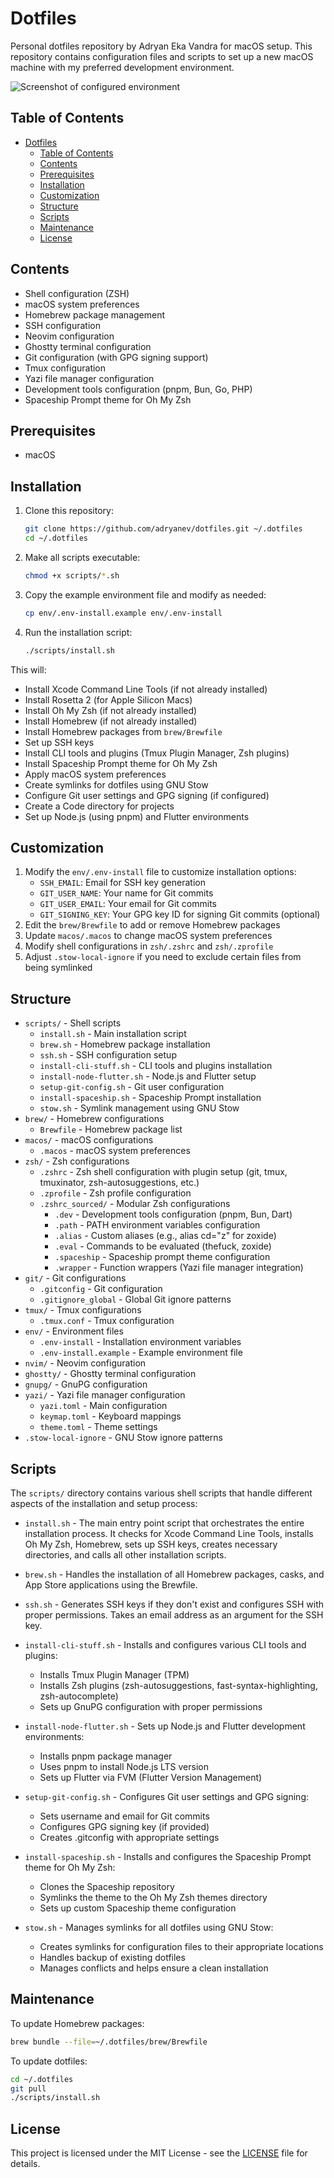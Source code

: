 # Dotfiles

Personal dotfiles repository by Adryan Eka Vandra for macOS setup. This repository contains configuration files and scripts to set up a new macOS machine with my preferred development environment.

![Screenshot of configured environment](assets/SCR-20250504-lmgr.png)

## Table of Contents

- [Dotfiles](#dotfiles)
  - [Table of Contents](#table-of-contents)
  - [Contents](#contents)
  - [Prerequisites](#prerequisites)
  - [Installation](#installation)
  - [Customization](#customization)
  - [Structure](#structure)
  - [Scripts](#scripts)
  - [Maintenance](#maintenance)
  - [License](#license)

## Contents

- Shell configuration (ZSH)
- macOS system preferences
- Homebrew package management
- SSH configuration
- Neovim configuration
- Ghostty terminal configuration
- Git configuration (with GPG signing support)
- Tmux configuration
- Yazi file manager configuration
- Development tools configuration (pnpm, Bun, Go, PHP)
- Spaceship Prompt theme for Oh My Zsh

## Prerequisites

- macOS

## Installation

1. Clone this repository:

   ```bash
   git clone https://github.com/adryanev/dotfiles.git ~/.dotfiles
   cd ~/.dotfiles
   ```

2. Make all scripts executable:

   ```bash
   chmod +x scripts/*.sh
   ```

3. Copy the example environment file and modify as needed:

   ```bash
   cp env/.env-install.example env/.env-install
   ```

4. Run the installation script:

   ```bash
   ./scripts/install.sh
   ```

This will:

- Install Xcode Command Line Tools (if not already installed)
- Install Rosetta 2 (for Apple Silicon Macs)
- Install Oh My Zsh (if not already installed)
- Install Homebrew (if not already installed)
- Install Homebrew packages from `brew/Brewfile`
- Set up SSH keys
- Install CLI tools and plugins (Tmux Plugin Manager, Zsh plugins)
- Install Spaceship Prompt theme for Oh My Zsh
- Apply macOS system preferences
- Create symlinks for dotfiles using GNU Stow
- Configure Git user settings and GPG signing (if configured)
- Create a Code directory for projects
- Set up Node.js (using pnpm) and Flutter environments

## Customization

1. Modify the `env/.env-install` file to customize installation options:
   - `SSH_EMAIL`: Email for SSH key generation
   - `GIT_USER_NAME`: Your name for Git commits
   - `GIT_USER_EMAIL`: Your email for Git commits
   - `GIT_SIGNING_KEY`: Your GPG key ID for signing Git commits (optional)
2. Edit the `brew/Brewfile` to add or remove Homebrew packages
3. Update `macos/.macos` to change macOS system preferences
4. Modify shell configurations in `zsh/.zshrc` and `zsh/.zprofile`
5. Adjust `.stow-local-ignore` if you need to exclude certain files from being symlinked

## Structure

- `scripts/` - Shell scripts
  - `install.sh` - Main installation script
  - `brew.sh` - Homebrew package installation
  - `ssh.sh` - SSH configuration setup
  - `install-cli-stuff.sh` - CLI tools and plugins installation
  - `install-node-flutter.sh` - Node.js and Flutter setup
  - `setup-git-config.sh` - Git user configuration
  - `install-spaceship.sh` - Spaceship Prompt installation
  - `stow.sh` - Symlink management using GNU Stow
- `brew/` - Homebrew configurations
  - `Brewfile` - Homebrew package list
- `macos/` - macOS configurations
  - `.macos` - macOS system preferences
- `zsh/` - Zsh configurations
  - `.zshrc` - Zsh shell configuration with plugin setup (git, tmux, tmuxinator, zsh-autosuggestions, etc.)
  - `.zprofile` - Zsh profile configuration
  - `.zshrc_sourced/` - Modular Zsh configurations
    - `.dev` - Development tools configuration (pnpm, Bun, Dart)
    - `.path` - PATH environment variables configuration
    - `.alias` - Custom aliases (e.g., alias cd="z" for zoxide)
    - `.eval` - Commands to be evaluated (thefuck, zoxide)
    - `.spaceship` - Spaceship prompt theme configuration
    - `.wrapper` - Function wrappers (Yazi file manager integration)
- `git/` - Git configurations
  - `.gitconfig` - Git configuration
  - `.gitignore_global` - Global Git ignore patterns
- `tmux/` - Tmux configurations
  - `.tmux.conf` - Tmux configuration
- `env/` - Environment files
  - `.env-install` - Installation environment variables
  - `.env-install.example` - Example environment file
- `nvim/` - Neovim configuration
- `ghostty/` - Ghostty terminal configuration
- `gnupg/` - GnuPG configuration
- `yazi/` - Yazi file manager configuration
  - `yazi.toml` - Main configuration
  - `keymap.toml` - Keyboard mappings
  - `theme.toml` - Theme settings
- `.stow-local-ignore` - GNU Stow ignore patterns

## Scripts

The `scripts/` directory contains various shell scripts that handle different aspects of the installation and setup process:

- `install.sh` - The main entry point script that orchestrates the entire installation process. It checks for Xcode Command Line Tools, installs Oh My Zsh, Homebrew, sets up SSH keys, creates necessary directories, and calls all other installation scripts.

- `brew.sh` - Handles the installation of all Homebrew packages, casks, and App Store applications using the Brewfile.

- `ssh.sh` - Generates SSH keys if they don't exist and configures SSH with proper permissions. Takes an email address as an argument for the SSH key.

- `install-cli-stuff.sh` - Installs and configures various CLI tools and plugins:
  - Installs Tmux Plugin Manager (TPM)
  - Installs Zsh plugins (zsh-autosuggestions, fast-syntax-highlighting, zsh-autocomplete)
  - Sets up GnuPG configuration with proper permissions

- `install-node-flutter.sh` - Sets up Node.js and Flutter development environments:
  - Installs pnpm package manager
  - Uses pnpm to install Node.js LTS version
  - Sets up Flutter via FVM (Flutter Version Management)

- `setup-git-config.sh` - Configures Git user settings and GPG signing:
  - Sets username and email for Git commits
  - Configures GPG signing key (if provided)
  - Creates .gitconfig with appropriate settings

- `install-spaceship.sh` - Installs and configures the Spaceship Prompt theme for Oh My Zsh:
  - Clones the Spaceship repository
  - Symlinks the theme to the Oh My Zsh themes directory
  - Sets up custom Spaceship theme configuration

- `stow.sh` - Manages symlinks for all dotfiles using GNU Stow:
  - Creates symlinks for configuration files to their appropriate locations
  - Handles backup of existing dotfiles
  - Manages conflicts and helps ensure a clean installation

## Maintenance

To update Homebrew packages:

```bash
brew bundle --file=~/.dotfiles/brew/Brewfile
```

To update dotfiles:

```bash
cd ~/.dotfiles
git pull
./scripts/install.sh
```

## License

This project is licensed under the MIT License - see the [LICENSE](LICENSE) file for details.
